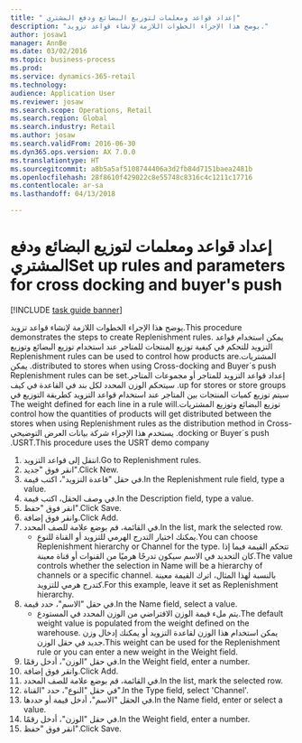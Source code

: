 ```yaml
--- 
title: " إعداد قواعد ومعلمات لتوزيع البضائع ودفع المشتري"
description: "يوضح هذا الإجراء الخطوات اللازمة لإنشاء قواعد تزويد."
author: josaw1
manager: AnnBe
ms.date: 03/02/2016
ms.topic: business-process
ms.prod: 
ms.service: dynamics-365-retail
ms.technology: 
audience: Application User
ms.reviewer: josaw
ms.search.scope: Operations, Retail
ms.search.region: Global
ms.search.industry: Retail
ms.author: josaw
ms.search.validFrom: 2016-06-30
ms.dyn365.ops.version: AX 7.0.0
ms.translationtype: HT
ms.sourcegitcommit: a8b5a5af5108744406a3d2fb84d7151baea2481b
ms.openlocfilehash: 28f8610f429022c8e55748c8316c4c1211c17716
ms.contentlocale: ar-sa
ms.lasthandoff: 04/13/2018

---
```

# <a name="set-up-rules-and-parameters-for-cross-docking-and-buyers-push"></a><span data-ttu-id="5092e-103"> إعداد قواعد ومعلمات لتوزيع البضائع ودفع المشتري</span><span class="sxs-lookup"><span data-stu-id="5092e-103">Set up rules and parameters for cross docking and buyer's push</span></span>

[!INCLUDE [task guide banner](../includes/task-guide-banner.md)]

<span data-ttu-id="5092e-104">يوضح هذا الإجراء الخطوات اللازمة لإنشاء قواعد تزويد.</span><span class="sxs-lookup"><span data-stu-id="5092e-104">This procedure demonstrates the steps to create Replenishment rules.</span></span> <span data-ttu-id="5092e-105">يمكن استخدام قواعد التزويد للتحكم في كيفية توزيع المنتجات للمتاجر عند استخدام ‏‫توزيع البضائع‬ و‏‫توزيع المشتريات.</span><span class="sxs-lookup"><span data-stu-id="5092e-105">Replenishment rules can be used to control how products are distributed to stores when using Cross-docking and Buyer´s push.</span></span> <span data-ttu-id="5092e-106">يمكن إعداد قواعد التزويد للمتاجر أو مجموعات المتاجر.</span><span class="sxs-lookup"><span data-stu-id="5092e-106">Replenishment rules can be set up for stores or store groups.</span></span> <span data-ttu-id="5092e-107">سيتحكم الوزن المحدد لكل بند في القاعدة في كيف سيتم توزيع كميات المنتجات بين المتاجر عند استخدام قواعد التزويد كطريقة التوزيع في توزيع البضائع وتوزيع المشتريات.</span><span class="sxs-lookup"><span data-stu-id="5092e-107">The weight defined for each line in a rule will control how the quantities of products will get distributed between the stores when using Replenishment rules as the distribution method in Cross-docking or Buyer´s push.</span></span> <span data-ttu-id="5092e-108">يستخدم هذا الإجراء شركة بيانات العرض التوضيحي USRT.</span><span class="sxs-lookup"><span data-stu-id="5092e-108">This procedure uses the USRT demo company.</span></span>

1. <span data-ttu-id="5092e-109">انتقل إلى قواعد التزويد.</span><span class="sxs-lookup"><span data-stu-id="5092e-109">Go to Replenishment rules.</span></span>
2. <span data-ttu-id="5092e-110">انقر فوق "جديد".</span><span class="sxs-lookup"><span data-stu-id="5092e-110">Click New.</span></span>
3. <span data-ttu-id="5092e-111">في حقل "قاعدة التزويد"، اكتب قيمة.</span><span class="sxs-lookup"><span data-stu-id="5092e-111">In the Replenishment rule field, type a value.</span></span>
4. <span data-ttu-id="5092e-112">في وصف الحقل، اكتب قيمة.</span><span class="sxs-lookup"><span data-stu-id="5092e-112">In the Description field, type a value.</span></span>
5. <span data-ttu-id="5092e-113">انقر فوق "حفظ".</span><span class="sxs-lookup"><span data-stu-id="5092e-113">Click Save.</span></span>
6. <span data-ttu-id="5092e-114">وانقر فوق إضافة.</span><span class="sxs-lookup"><span data-stu-id="5092e-114">Click Add.</span></span>
7. <span data-ttu-id="5092e-115">في القائمة، قم بوضع علامة للصف المحدد.</span><span class="sxs-lookup"><span data-stu-id="5092e-115">In the list, mark the selected row.</span></span>
    * <span data-ttu-id="5092e-116">يمكنك اختيار ‏‫التدرج الهرمي للتزويد‬ أو القناة للنوع.</span><span class="sxs-lookup"><span data-stu-id="5092e-116">You can choose Replenishment hierarchy or Channel for the type.</span></span> <span data-ttu-id="5092e-117">تتحكم القيمة فيما إذا كان التحديد في الاسم سيكون تدرجًا هرميًا من القنوات أو قناة معينة.</span><span class="sxs-lookup"><span data-stu-id="5092e-117">The value controls whether the selection in Name will be a hierarchy of channels or a specific channel.</span></span>  <span data-ttu-id="5092e-118">بالنسبة لهذا المثال، اترك القيمة معينة كتدرج هرمي للتزويد.</span><span class="sxs-lookup"><span data-stu-id="5092e-118">For this example, leave it set as Replenishment hierarchy.</span></span>  
8. <span data-ttu-id="5092e-119">في حقل "الاسم"، حدد قيمة.</span><span class="sxs-lookup"><span data-stu-id="5092e-119">In the Name field, select a value.</span></span>
    * <span data-ttu-id="5092e-120">يتم ملء قيمة الوزن الافتراضي من الوزن المحدد في المستودع.</span><span class="sxs-lookup"><span data-stu-id="5092e-120">The default weight value is populated from the weight defined on the warehouse.</span></span>  <span data-ttu-id="5092e-121">يمكن استخدام هذا الوزن لقاعدة التزويد أو يمكنك إدخال وزن جديد في حقل الوزن.</span><span class="sxs-lookup"><span data-stu-id="5092e-121">This weight can be used for the Replenishment rule or you can enter a new weight in the Weight field.</span></span>  
9. <span data-ttu-id="5092e-122">في حقل "الوزن"، أدخل رقمًا.</span><span class="sxs-lookup"><span data-stu-id="5092e-122">In the Weight field, enter a number.</span></span>
10. <span data-ttu-id="5092e-123">وانقر فوق إضافة.</span><span class="sxs-lookup"><span data-stu-id="5092e-123">Click Add.</span></span>
11. <span data-ttu-id="5092e-124">في القائمة، قم بوضع علامة للصف المحدد.</span><span class="sxs-lookup"><span data-stu-id="5092e-124">In the list, mark the selected row.</span></span>
12. <span data-ttu-id="5092e-125">في حقل "النوع"، حدد "القناة".</span><span class="sxs-lookup"><span data-stu-id="5092e-125">In the Type field, select 'Channel'.</span></span>
13. <span data-ttu-id="5092e-126">في الحقل "الاسم"، أدخل قيمة أو حددها.</span><span class="sxs-lookup"><span data-stu-id="5092e-126">In the Name field, enter or select a value.</span></span>
14. <span data-ttu-id="5092e-127">في حقل "الوزن"، أدخل رقمًا.</span><span class="sxs-lookup"><span data-stu-id="5092e-127">In the Weight field, enter a number.</span></span>
15. <span data-ttu-id="5092e-128">انقر فوق "حفظ".</span><span class="sxs-lookup"><span data-stu-id="5092e-128">Click Save.</span></span>


